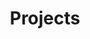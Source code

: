 ---
title: "Projects"
collection: projects
permalink: /projects/
layout: collection
author_profile: true
---
